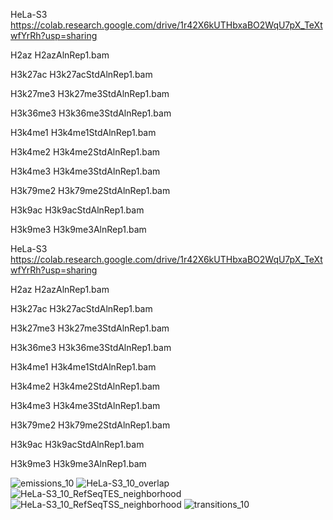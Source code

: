 HeLa-S3	https://colab.research.google.com/drive/1r42X6kUTHbxaBO2WqU7pX_TeXtwfYrRh?usp=sharing

H2az	H2azAlnRep1.bam	

H3k27ac	H3k27acStdAlnRep1.bam	

H3k27me3	H3k27me3StdAlnRep1.bam

H3k36me3	H3k36me3StdAlnRep1.bam

H3k4me1	H3k4me1StdAlnRep1.bam

H3k4me2	H3k4me2StdAlnRep1.bam

H3k4me3	H3k4me3StdAlnRep1.bam

H3k79me2	H3k79me2StdAlnRep1.bam

H3k9ac	H3k9acStdAlnRep1.bam

H3k9me3	H3k9me3AlnRep1.bam

HeLa-S3	https://colab.research.google.com/drive/1r42X6kUTHbxaBO2WqU7pX_TeXtwfYrRh?usp=sharing

H2az	H2azAlnRep1.bam	

H3k27ac	H3k27acStdAlnRep1.bam	

H3k27me3	H3k27me3StdAlnRep1.bam

H3k36me3	H3k36me3StdAlnRep1.bam

H3k4me1	H3k4me1StdAlnRep1.bam

H3k4me2	H3k4me2StdAlnRep1.bam

H3k4me3	H3k4me3StdAlnRep1.bam

H3k79me2	H3k79me2StdAlnRep1.bam

H3k9ac	H3k9acStdAlnRep1.bam

H3k9me3	H3k9me3AlnRep1.bam

![emissions_10](https://user-images.githubusercontent.com/72338612/161339438-a0693b4d-22df-40fc-8b9b-02017e113229.png)
![HeLa-S3_10_overlap](https://user-images.githubusercontent.com/72338612/161339445-644cdd44-cf67-4e25-8908-2bbf2c1f0c77.png)
![HeLa-S3_10_RefSeqTES_neighborhood](https://user-images.githubusercontent.com/72338612/161339451-0b724417-4df8-4d2a-8961-a3a6eeff38a0.png)
![HeLa-S3_10_RefSeqTSS_neighborhood](https://user-images.githubusercontent.com/72338612/161339457-38aa089e-9ddb-4518-8b82-7d208a403023.png)
![transitions_10](https://user-images.githubusercontent.com/72338612/161339464-169403bd-9e56-45ab-a117-92a48468d28d.png)
